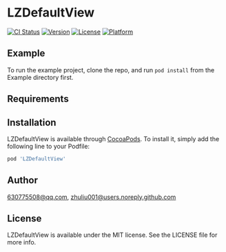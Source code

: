 # LZDefaultView

[![CI Status](https://img.shields.io/travis/630775508@qq.com/LZDefaultView.svg?style=flat)](https://travis-ci.org/630775508@qq.com/LZDefaultView)
[![Version](https://img.shields.io/cocoapods/v/LZDefaultView.svg?style=flat)](https://cocoapods.org/pods/LZDefaultView)
[![License](https://img.shields.io/cocoapods/l/LZDefaultView.svg?style=flat)](https://cocoapods.org/pods/LZDefaultView)
[![Platform](https://img.shields.io/cocoapods/p/LZDefaultView.svg?style=flat)](https://cocoapods.org/pods/LZDefaultView)

## Example

To run the example project, clone the repo, and run `pod install` from the Example directory first.

## Requirements

## Installation

LZDefaultView is available through [CocoaPods](https://cocoapods.org). To install
it, simply add the following line to your Podfile:

```ruby
pod 'LZDefaultView'
```

## Author

630775508@qq.com, zhuliu001@users.noreply.github.com

## License

LZDefaultView is available under the MIT license. See the LICENSE file for more info.
